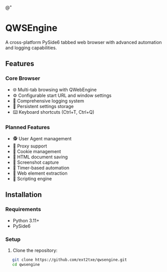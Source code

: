 @"
# QWSEngine

A cross-platform PySide6 tabbed web browser with advanced automation and logging capabilities.

## Features

### Core Browser
- 🌐 Multi-tab browsing with QWebEngine
- ⚙️ Configurable start URL and window settings
- 📝 Comprehensive logging system
- 💾 Persistent settings storage
- ⌨️ Keyboard shortcuts (Ctrl+T, Ctrl+Q)

### Planned Features
- 🕵️ User Agent management
- 🔗 Proxy support
- 🍪 Cookie management
- 💾 HTML document saving
- 📸 Screenshot capture
- 🤖 Timer-based automation
- 🔧 Web element extraction
- 📜 Scripting engine

## Installation

### Requirements
- Python 3.11+
- PySide6

### Setup
1. Clone the repository:
```bash
   git clone https://github.com/ext2txe/qwsengine.git
   cd qwsengine